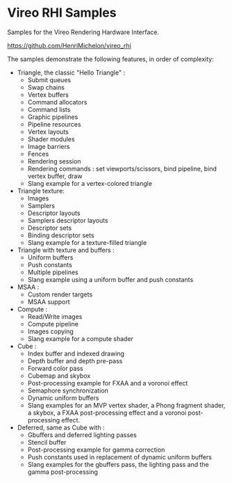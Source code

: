 # Vireo RHI Samples

Samples for the Vireo Rendering Hardware Interface.

https://github.com/HenriMichelon/vireo_rhi

The samples demonstrate the following features, in order of complexity:

- Triangle, the classic "Hello Triangle" :
  - Submit queues
  - Swap chains
  - Vertex buffers
  - Command allocators
  - Command lists
  - Graphic pipelines
  - Pipeline resources
  - Vertex layouts
  - Shader modules
  - Image barriers
  - Fences
  - Rendering session
  - Rendering commands : set viewports/scissors, bind pipeline, bind vertex buffer, draw
  - Slang example for a vertex-colored triangle
- Triangle texture:
  - Images
  - Samplers
  - Descriptor layouts
  - Samplers descriptor layouts
  - Descriptor sets
  - Binding descriptor sets
  - Slang example for a texture-filled triangle
- Triangle with texture and buffers :
  - Uniform buffers
  - Push constants
  - Multiple pipelines
  - Slang example using a uniform buffer and push constants
- MSAA :
  - Custom render targets
  - MSAA support
- Compute :
  - Read/Write images
  - Compute pipeline
  - Images copying
  - Slang example for a compute shader
- Cube :
  - Index buffer and indexed drawing
  - Depth buffer and depth pre-pass
  - Forward color pass
  - Cubemap and skybox
  - Post-processing example for FXAA and a voronoi effect
  - Semaphore synchronization
  - Dynamic uniform buffers
  - Slang examples for an MVP vertex shader, a Phong fragment shader, a skybox, a FXAA post-processing effect and a voronoi post-processing effect.
- Deferred, same as Cube with :
  - Gbuffers and deferred lighting passes
  - Stencil buffer
  - Post-processing example for gamma correction
  - Push constants used in replacement of dynamic uniform buffers
  - Slang examples for the gbuffers pass, the lighting pass and the gamma post-processing